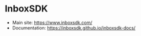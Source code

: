 # InboxSDK

- Main site: https://www.inboxsdk.com/
- Documentation: https://inboxsdk.github.io/inboxsdk-docs/
